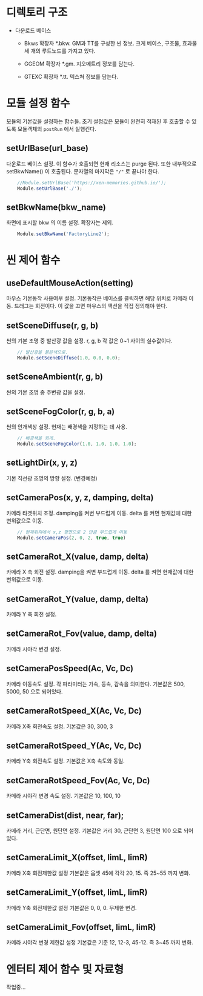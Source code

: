# 디렉토리 구조

* 다운로드 베이스
    * Bkws
    확장자 *.bkw. GM과 TT를 구성한 씬 정보. 
    크게 베이스, 구조물, 효과물 세 개의 루트노드를 가지고 있다. 

    * GGEOM
    확장자 *.gm. 지오메트리 정보를 담는다.

    * GTEXC
    확장자 *.tt. 텍스쳐 정보를 담는다. 
  

# 모듈 설정 함수

모듈의 기본값을 설정하는 함수들. 
초기 설정값은 모듈이 완전히 적재된 후 호출할 수 있도록 모듈객체의 `postRun` 에서 실행킨다. 


## setUrlBase(url_base)

다운로드 베이스 설정. 
이 함수가 호출되면 현재 리소스는 purge 된다. 또한 내부적으로 setBkwName() 이 호출된다. 
문자열의 마지막은 `"/"` 로 끝나야 한다. 

```js
    //Module.setUrlBase('https://xen-memories.github.io/');
    Module.setUrlBase('./');
```

## setBkwName(bkw_name)

화면에 표시할 bkw 의 이름 설정. 확장자는 제외. 

```js
    Module.setBkwName('FactoryLine2');
```

# 씬 제어 함수

## useDefaultMouseAction(setting)

마우스 기본동작 사용여부 설정. 
기본동작은 베이스를 클릭하면 해당 위치로 카메라 이동. 드래그는 회전이다. 
이 값을 끄면 마우스의 액션을 직접 정의해야 한다.

## setSceneDiffuse(r, g, b)

씬의 기본 조명 중 발산광 값을 설정. 
r, g, b 각 값은 0~1 사이의 실수값이다. 

```js
    // 발산광을 붉은색으로. 
    Module.setSceneDiffuse(1.0, 0.0, 0.0); 
```

## setSceneAmbient(r, g, b)

씬의 기본 조명 중 주변광 값을 설정. 

## setSceneFogColor(r, g, b, a)

씬의 안개색상 설정. 현재는 배경색을 지정하는 데 사용. 

```js
    // 배경색을 희게.
    Module.setSceneFogColor(1.0, 1.0, 1.0, 1.0); 
```

## setLightDir(x, y, z)

기본 직선광 조명의 방향 설정. (변경예정)


## setCameraPos(x, y, z, damping, delta)

카메라 타겟위치 조정. 
damping을 켜변 부드럽게 이동. 
delta 를 켜면 현재값에 대한 변위값으로 이동.

```js
    // 현재위치에서 x,z 평면으로 2 만큼 부드럽게 이동
    Module.setCameraPos(2, 0, 2, true, true)
```

## setCameraRot_X(value, damp, delta)

카메라 X 축 회전 설정. 
damping을 켜변 부드럽게 이동. 
delta 를 켜면 현재값에 대한 변위값으로 이동.


## setCameraRot_Y(value, damp, delta)

카메라 Y 축 회전 설정. 


## setCameraRot_Fov(value, damp, delta)

카메라 시야각 변경 설정. 


## setCameraPosSpeed(Ac, Vc, Dc)

카메라 이동속도 설정. 각 파라미터는 가속, 등속, 감속을 의미한다. 
기본값은 500, 5000, 50 으로 되어있다. 

## setCameraRotSpeed_X(Ac, Vc, Dc)

카메라 X축 회전속도 설정.
기본값은 30, 300, 3

## setCameraRotSpeed_Y(Ac, Vc, Dc)

카메라 Y축 회전속도 설정.
기본값은 X축 속도와 동일. 

## setCameraRotSpeed_Fov(Ac, Vc, Dc)

카메라 시야각 변경 속도 설정. 
기본값은 10, 100, 10

## setCameraDist(dist, near, far); 

카메라 거리, 근단면, 원단면 설정. 
기본값은 거리 30, 근단면 3, 원단면 100 으로 되어있다.

## setCameraLimit_X(offset, limL, limR)

카메라 X축 회전제한값 설정
기본값은 옵셋 45에 각각 20, 15. 즉 25~55 까지 변화.

## setCameraLimit_Y(offset, limL, limR)

카메라 Y축 회전제한값 설정
기본값은 0, 0, 0. 무제한 변경. 

## setCameraLimit_Fov(offset, limL, limR)

카메라 시야각 변경 제한값 설정
기본값은 기준 12, 12-3, 45-12. 즉 3~45 까지 변화. 


# 엔터티 제어 함수 및 자료형

작업중...
